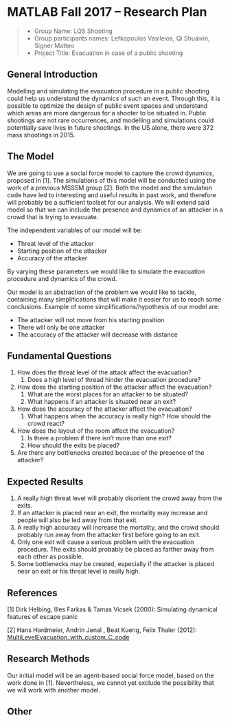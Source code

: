 # MATLAB Fall 2017 – Research Plan

> * Group Name: LQS Shooting
> * Group participants names: Lefkopoulos Vasileios, Qi Shuaixin, Signer Matteo
> * Project Title: Evacuation in case of a public shooting


## General Introduction

Modelling and simulating the evacuation procedure in a public shooting could help us understand the dynamics of such an event. Through this, it is possible to optimize the design of public event spaces and understand which areas are more dangerous for a shooter to be situated in. Public shootings are not rare occurrences, and modelling and simulations could potentially save lives in future shootings. In the US alone, there were 372 mass shootings in 2015.


## The Model

We are going to use a social force model to capture the crowd dynamics, proposed in [1]. The simulations of this model will be conducted using the work of a previous MSSSM group [2]. Both the model and the simulation code have led to interesting and useful results in past work, and therefore will probably be a sufficient toolset for our analysis. We will extend said model so that we can include the presence and dynamics of an attacker in a crowd that is trying to evacuate.

The independent variables of our model will be:
* Threat level of the attacker
* Starting position of the attacker
* Accuracy of the attacker

By varying these parameters we would like to simulate the evacuation procedure and dynamics of the crowd.

Our model is an abstraction of the problem we would like to tackle, containing many simplifications that will make it easier for us to reach some conclusions. Example of some simplifications/hypothesis of our model are:
* The attacker will not move from his starting position
* There will only be one attacker
* The accuracy of the attacker will decrease with distance


## Fundamental Questions

1. How does the threat level of the attack affect the evacuation?
	1. Does a high level of thread hinder the evacuation procedure?
2. How does the starting position of the attacker affect the evacuation?
	1. What are the worst places for an attacker to be situated?
	2. What happens if an attacker is situated near an exit?
3. How does the accuracy of the attacker affect the evacuation?
	1. What happens when the accuracy is really high? How should the crowd react?
4. How does the layout of the room affect the evacuation?
	1. Is there a problem if there isn’t more than one exit?
	2. How should the exits be placed?
5. Are there any bottlenecks created because of the presence of the attacker?


## Expected Results

1. A really high threat level will probably disorient the crowd away from the exits.
2. If an attacker is placed near an exit, the mortality may increase and people will also be led away from that exit.
3. A really high accuracy will increase the mortality, and the crowd should probably run away from the attacker first before going to an exit.
4. Only one exit will cause a serious problem with the evacuation procedure. The exits should probably be placed as farther away from each other as possible.
5. Some bottlenecks may be created, especially if the attacker is placed near an exit or his threat level is really high.


## References 

[1] Dirk Helbing, Illes Farkas & Tamas Vicsek (2000): Simulating dynamical features
of escape panic

[2] Hans Hardmeier, Andrin Jenal , Beat Kueng, Felix Thaler (2012): [MultiLevelEvacuation_with_custom_C_code](https://github.com/msssm/MultiLevelEvacuation_with_custom_C_code)


## Research Methods

Our initial model will be an agent-based social force model, based on the work done in [1]. Nevertheless, we cannot yet exclude the possibility that we will work with another model.


## Other
